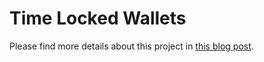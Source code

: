 # Time Locked Wallets

Please find more details about this project in [this blog post](https://www.toptal.com/ethereum-smart-contract/time-locked-wallet-truffle-tutorial#distinguish-only-choice-engineers).
